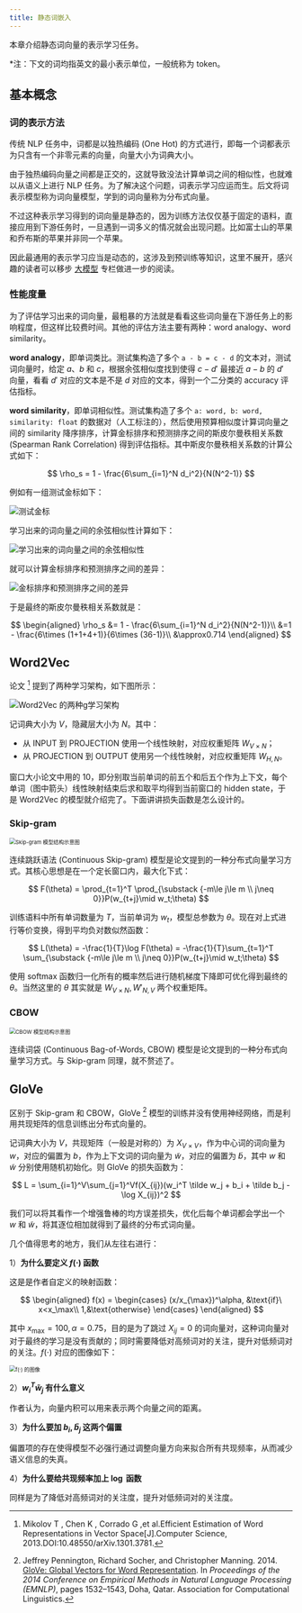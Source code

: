 ```yaml
---
title: 静态词嵌入
---
```


本章介绍静态词向量的表示学习任务。

*注：下文的词均指英文的最小表示单位，一般统称为 token。

## 基本概念

### 词的表示方法

传统 NLP 任务中，词都是以独热编码 (One Hot) 的方式进行，即每一个词都表示为只含有一个非零元素的向量，向量大小为词典大小。

由于独热编码向量之间都是正交的，这就导致没法计算单词之间的相似性，也就难以从语义上进行 NLP 任务。为了解决这个问题，词表示学习应运而生。后文将词表示模型称为词向量模型，学到的词向量称为分布式向量。

不过这种表示学习得到的词向量是静态的，因为训练方法仅仅基于固定的语料，直接应用到下游任务时，一旦遇到一词多义的情况就会出现问题。比如富士山的苹果和乔布斯的苹果并非同一个苹果。

因此最通用的表示学习应当是动态的，这涉及到预训练等知识，这里不展开，感兴趣的读者可以移步 [大模型](../../../llm/index.md) 专栏做进一步的阅读。

### 性能度量

为了评估学习出来的词向量，最粗暴的方法就是看看这些词向量在下游任务上的影响程度，但这样比较费时间。其他的评估方法主要有两种：word analogy、word similarity。

**word analogy**，即单词类比。测试集构造了多个 `a - b = c - d` 的文本对，测试词向量时，给定 $a$、$b$ 和 $c$，根据余弦相似度找到使得 $c - d'$ 最接近 $a - b$ 的 $d'$ 向量，看看 $d'$ 对应的文本是不是 $d$ 对应的文本，得到一个二分类的 accuracy 评估指标。

**word similarity**，即单词相似性。测试集构造了多个 `a: word, b: word, similarity: float` 的数据对（人工标注的），然后使用预算相似度计算词向量之间的 similarity 降序排序，计算金标排序和预测排序之间的斯皮尔曼秩相关系数 (Spearman Rank Correlation) 得到评估指标。其中斯皮尔曼秩相关系数的计算公式如下：

$$
\rho_s = 1 - \frac{6\sum_{i=1}^N d_i^2}{N(N^2-1)}
$$

例如有一组测试金标如下：

![测试金标](https://cdn.dwj601.cn/images/20250621202457596.png)

学习出来的词向量之间的余弦相似性计算如下：

![学习出来的词向量之间的余弦相似性](https://cdn.dwj601.cn/images/20250621202508573.png)

就可以计算金标排序和预测排序之间的差异：

![金标排序和预测排序之间的差异](https://cdn.dwj601.cn/images/20250621202515968.png)

于是最终的斯皮尔曼秩相关系数就是：

$$
\begin{aligned}
\rho_s &= 1 - \frac{6\sum_{i=1}^N d_i^2}{N(N^2-1)}\\
&=1 - \frac{6\times (1+1+4+1)}{6\times (36-1)}\\
&\approx0.714
\end{aligned}
$$

## Word2Vec

论文 [^word2vector] 提到了两种学习架构，如下图所示：

[^word2vector]: Mikolov T , Chen K , Corrado G ,et al.Efficient Estimation of Word Representations in Vector Space[J].Computer Science, 2013.DOI:10.48550/arXiv.1301.3781.

![Word2Vec 的两种g学习架构](https://cdn.dwj601.cn/images/20250623161541552.png)

记词典大小为 $V$，隐藏层大小为 $N$。其中：

- 从 INPUT 到 PROJECTION 使用一个线性映射，对应权重矩阵 $W_{V\times N}$；
- 从 PROJECTION 到 OUTPUT 使用另一个线性映射，对应权重矩阵 $W_{H,N}$。

窗口大小论文中用的 $10$，即分别取当前单词的前五个和后五个作为上下文，每个单词（图中箭头）线性映射结束后求和取平均得到当前窗口的 hidden state，于是 Word2Vec 的模型就介绍完了。下面讲讲损失函数是怎么设计的。

### Skip-gram

<img src="https://cdn.dwj601.cn/images/20250623190518289.jpg" alt="Skip-gram 模型结构示意图" style="zoom:67%;" />

连续跳跃语法 (Continuous Skip-gram) 模型是论文提到的一种分布式向量学习方式。其核心思想是在一个定长窗口内，最大化下式：

$$
F(\theta) = \prod_{t=1}^T \prod_{\substack {-m\le j\le m \\ j\neq 0}}P(w_{t+j}\mid w_t;\theta)
$$

训练语料中所有单词数量为 $T$，当前单词为 $w_t$，模型总参数为 $\theta$。现在对上式进行等价变换，得到平均负对数似然函数：

$$
L(\theta) = -\frac{1}{T}\log F(\theta) = -\frac{1}{T}\sum_{t=1}^T \sum_{\substack {-m\le j\le m \\ j\neq 0}}P(w_{t+j}\mid w_t;\theta)
$$

使用 softmax 函数归一化所有的概率然后进行随机梯度下降即可优化得到最终的 $\theta$。当然这里的 $\theta$ 其实就是 $W_{V\times N},W'_{N,V}$ 两个权重矩阵。

### CBOW

<img src="https://cdn.dwj601.cn/images/20250623190548932.jpg" alt="CBOW 模型结构示意图" style="zoom:67%;" />

连续词袋 (Continuous Bag-of-Words, CBOW) 模型是论文提到的一种分布式向量学习方式。与 Skip-gram 同理，就不赘述了。

## GloVe

区别于 Skip-gram 和 CBOW，GloVe [^glove] 模型的训练并没有使用神经网络，而是利用共现矩阵的信息训练出分布式向量的。

[^glove]: Jeffrey Pennington, Richard Socher, and Christopher Manning. 2014. [GloVe: Global Vectors for Word Representation](https://aclanthology.org/D14-1162/). In *Proceedings of the 2014 Conference on Empirical Methods in Natural Language Processing (EMNLP)*, pages 1532–1543, Doha, Qatar. Association for Computational Linguistics.

记词典大小为 $V$，共现矩阵（一般是对称的）为 $X_{V\times V}$，作为中心词的词向量为 $w$，对应的偏置为 $b$，作为上下文词的词向量为 $\tilde w$，对应的偏置为 $\tilde b$，其中 $w$ 和 $\tilde w$ 分别使用随机初始化。则 GloVe 的损失函数为：

$$
L = \sum_{i=1}^V\sum_{j=1}^Vf(X_{ij})(w_i^T \tilde w_j + b_i + \tilde b_j - \log X_{ij})^2
$$

我们可以将其看作一个增强鲁棒的均方误差损失，优化后每个单词都会学出一个 $w$ 和 $\tilde w$，将其逐位相加就得到了最终的分布式词向量。

几个值得思考的地方，我们从左往右进行：

1）**为什么要定义 $f(\cdot)$ 函数**

这是是作者自定义的映射函数：

$$
\begin{aligned}
f(x) =
\begin{cases}
(x/x_{\max})^\alpha, &\text{if}\ x<x_\max\\
1,&\text{otherwise}
\end{cases}
\end{aligned}
$$

其中 $x_{\max}=100,\alpha=0.75$，目的是为了跳过 $X_{ij}=0$ 的词向量对，这种词向量对对于最终的学习是没有贡献的；同时需要降低对高频词对的关注，提升对低频词对的关注。$f(\cdot)$ 对应的图像如下：

<img src="https://cdn.dwj601.cn/images/20250623204023280.png" alt="f(·) 的图像" style="zoom:67%;" />

2）**$w_i^T \tilde w_j$ 有什么意义**

作者认为，向量内积可以用来表示两个向量之间的距离。

3）**为什么要加 $b_i,\tilde b_j$ 这两个偏置**

偏置项的存在使得模型不必强行通过调整向量方向来拟合所有共现频率，从而减少语义信息的失真。

4）**为什么要给共现频率加上 $\log$ 函数**

同样是为了降低对高频词对的关注度，提升对低频词对的关注度。
